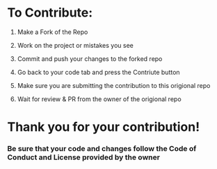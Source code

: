 # To Contribute:

1. Make a Fork of the Repo

2. Work on the project or mistakes you see

3. Commit and push your changes to the forked repo

4. Go back to your code tab and press the Contriute button

5. Make sure you are submitting the contribution to this origional repo

6. Wait for review & PR from the owner of the origional repo

# Thank you for your contribution!

### Be sure that your code and changes follow the Code of Conduct and License provided by the owner
